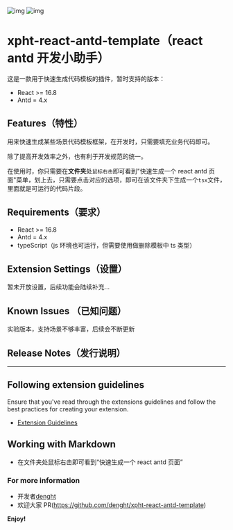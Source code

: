![img](https://img.shields.io/badge/VS%20Marketlace-v0.0.9-brightgreen) ![img](https://img.shields.io/badge/downloads-49KB-blue)

# xpht-react-antd-template（react antd 开发小助手）

这是一款用于快速生成代码模板的插件，暂时支持的版本：

- React >= 16.8
- Antd = 4.x

## Features（特性）

用来快速生成某些场景代码模板框架，在开发时，只需要填充业务代码即可。

除了提高开发效率之外，也有利于开发规范的统一。

在使用时，你只需要在**文件夹**处`鼠标右击`即可看到"快速生成一个 react antd 页面"菜单，划上去，只需要点击对应的选项，即可在该文件夹下生成一个`tsx`文件，里面就是可运行的代码片段。

## Requirements（要求）

- React >= 16.8
- Antd = 4.x
- typeScript（js 环境也可运行，但需要使用做删除模板中 ts 类型）

## Extension Settings（设置）

暂未开放设置，后续功能会陆续补充...

## Known Issues （已知问题）

实验版本，支持场景不够丰富，后续会不断更新

## Release Notes（发行说明）

---

## Following extension guidelines

Ensure that you've read through the extensions guidelines and follow the best practices for creating your extension.

- [Extension Guidelines](https://code.visualstudio.com/api/references/extension-guidelines)

## Working with Markdown

- 在文件夹处鼠标右击即可看到“快速生成一个 react antd 页面”

### For more information

- 开发者[denght](https://github.com/denght)
- 欢迎大家 PR(https://github.com/denght/xpht-react-antd-template)

**Enjoy!**
